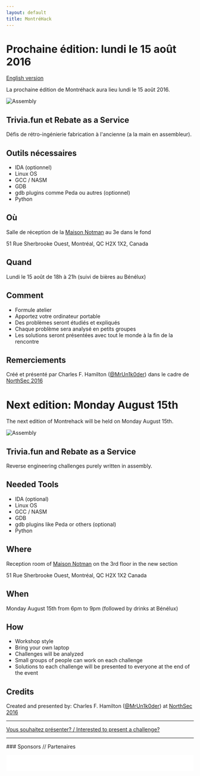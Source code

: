 ```yaml
---
layout: default
title: MontréHack
---
```

<!-- 

  This is the absolute minimum to get stuff up. Feel free [obliged] to add
  editorial niceties.

  Put this in index.md and update the following variables (like w/ vim's s///)
  $date $en_date
  $eventbrite_link
  $image (optional) format: ![AltText](path_to_image.png)
  $problem1_name, $problem1_desc, $problem1_tools, $problem1_presenter
  $en_problem1_name, $en_problem1_desc, $en_problem1_tools, $en_problem1_presenter
  repeat for problem 2, 3, etc.

/-->

# Prochaine édition: lundi le 15 août 2016
[English version](#english)

La prochaine édition de Montréhack aura lieu lundi le 15 août 2016.

![Assembly](http://i.gifntext.com/115072-assembly.gif)

## Trivia.fun et Rebate as a Service

Défis de rétro-ingénierie fabrication à l'ancienne (a la main en assembleur).

## Outils nécessaires

* IDA (optionnel)
* Linux OS
* GCC / NASM
* GDB
* gdb plugins comme Peda ou autres (optionnel)
* Python

## Où

Salle de réception de la [Maison Notman](http://notman.org/) au 3e dans le fond

51 Rue Sherbrooke Ouest, Montréal, QC H2X 1X2, Canada

## Quand

Lundi le 15 août de 18h à 21h (suivi de bières au Bénélux)

## Comment

* Formule atelier
* Apportez votre ordinateur portable
* Des problèmes seront étudiés et expliqués
* Chaque problème sera analysé en petits groupes
* Les solutions seront présentées avec tout le monde à la fin de la rencontre

## Remerciements

Créé et présenté par Charles F. Hamilton ([@MrUn1k0der](https://twitter.com/MrUn1k0der)) dans le cadre de [NorthSec 2016](https://nsec.io)

<a id="english"></a>

# Next edition: Monday August 15th

The next edition of Montrehack will be held on Monday August 15th.

![Assembly](http://i.gifntext.com/115072-assembly.gif)

## Trivia.fun and Rebate as a Service

Reverse engineering challenges purely written in assembly.

## Needed Tools

* IDA (optional)
* Linux OS
* GCC / NASM
* GDB
* gdb plugins like Peda or others (optional)
* Python

## Where

Reception room of [Maison Notman](http://notman.org/) on the 3rd floor in the new section

51 Rue Sherbrooke Ouest, Montréal, QC H2X 1X2 Canada

## When

Monday August 15th from 6pm to 9pm (followed by drinks at Bénélux)

## How

* Workshop style
* Bring your own laptop
* Challenges will be analyzed
* Small groups of people can work on each challenge
* Solutions to each challenge will be presented to everyone at the end of the event

## Credits

Created and presented by: Charles F. Hamilton ([@MrUn1k0der](https://twitter.com/MrUn1k0der)) at [NorthSec 2016](https://nsec.io)

<hr/>

[Vous souhaitez présenter? / Interested to present a challenge?](https://github.com/montrehack/montrehack.github.com/wiki/Present-at-Montrehack)

<hr/>
### Sponsors // Partenaires

[![Brasserie Benelux](/images/benelux.png)](http://brasseriebenelux.com/)
